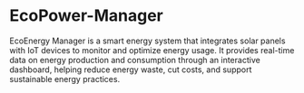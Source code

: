 # EcoPower-Manager
EcoEnergy Manager is a smart energy system that integrates solar panels with IoT devices to monitor and optimize energy usage. It provides real-time data on energy production and consumption through an interactive dashboard, helping reduce energy waste, cut costs, and support sustainable energy practices.
